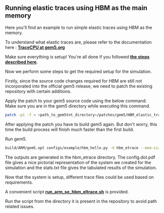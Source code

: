 ## Running elastic traces using HBM as the main memory 

Here you'll find an example to run simple elastic traces using HBM as the memory.

To understand what elastic traces are, please refer to the documentation here : [**TraceCPU at gem5.org**](http://gem5.org/TraceCPU)

Make sure everything is setup! You're all done if you followed [**the steps described here**](../../../README.md).

Now we perform some steps to get the required setup for the simulation. 

Firstly, since the source code changes required for HBM are still not incorporated into the official gem5 release, we need to patch the existing repository with certain additions. 

Apply the patch to your gem5 source code using the below command. Make sure you are in the gem5 directory while executing this command.

```bash
patch -p1 -f < <path_to_gem5tnt_directory>/patches/gem5/HBM_elastic_traces/hbm.patch
```

After applying the patch you have to build gem5 again. But don't worry, this time the build process will finish much faster than the first build.

Run gem5.

```bash
build/ARM/gem5.opt configs/example/hbm_hello.py -d hbm_etrace --mem-size=1GB --data-trace-file=<path_to_gem5tnt_directory>/elastic_traces/system.cpu.traceListener.random.data.gz --inst-trace-file=<path_to_gem5tnt_directory>/elastic_traces/system.cpu.traceListener.random.inst.gz
```

The outputs are generated in the hbm_etrace directory. The config.dot.pdf file gives a nice pictorial representation of the system we created for the simulation and the stats.txt file gives the tabulated results of the simulation.

Now that the system is setup, different trace files could be used based on requirements.

A convenient script [**run_arm_se_hbm_eltrace.sh**](../../../arch/arm/run_arm_se_hbm_eltrace.sh) is provided.

Run the script from the directory it is present in the repository to avoid path related issues.

